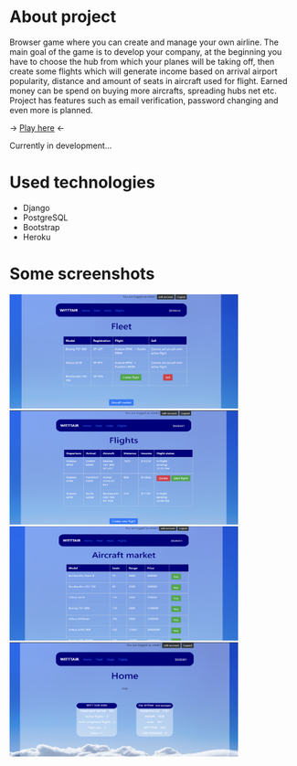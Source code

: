 # About project
Browser game where you can create and manage your own airline. The main goal of the game is to develop your company, at the beginning you have to choose the hub from which your planes will be taking off, then create some flights which will generate income based on arrival airport popularity, distance and amount of seats in aircraft used for flight. Earned money can be spend on buying more aircrafts, spreading hubs net etc. <br> 
Project has features such as email verification, password changing and even more is planned.

-> [Play here](https://airlinemanager.herokuapp.com/) <-

Currently in development...

# Used technologies
- Django 
- PostgreSQL
- Bootstrap
- Heroku

# Some screenshots
<img src="https://github.com/witek3100/AirlineManager/blob/master/main/static/screenshots/ssfleet.png"  width="400" height="200">
<img src="https://github.com/witek3100/AirlineManager/blob/master/main/static/screenshots/ssflights.png"  width="400" height="200">
<img src="https://github.com/witek3100/AirlineManager/blob/master/main/static/screenshots/ssaircraftmarket.png"  width="400" height="200">
<img src="https://github.com/witek3100/AirlineManager/blob/master/main/static/screenshots/sshome.png"  width="400" height="200">
